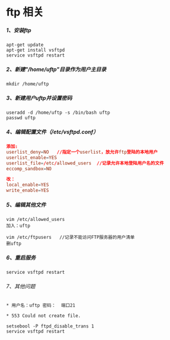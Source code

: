 # ftp 相关

##### 1、安装ftp
```
apt-get update
apt-get install vsftpd
service vsftpd restart
```
##### 2、新建"/home/uftp"目录作为用户主目录
```
mkdir /home/uftp
```
##### 3、新建用户uftp并设置密码
```
useradd -d /home/uftp -s /bin/bash uftp
passwd uftp
```
##### 4、编辑配置文件（/etc/vsftpd.conf）
```/etc/vsftpd.conf
添加:
userlist_deny=NO   //指定一个userlist，放允许ftp登陆的本地用户
userlist_enable=YES
userlist_file=/etc/allowed_users  //记录允许本地登陆用户名的文件
eccomp_sandbox=NO

改：
local_enable=YES
write_enable=YES
```
##### 5、编辑其他文件
```
vim /etc/allowed_users
加入：uftp

vim /etc/ftpusers   //记录不能访问FTP服务器的用户清单
删uftp
```
##### 6、重启服务
```
service vsftpd restart
```
###### 7、其他问题
```
* 用户名：uftp 密码：  端口21

* 553 Could not create file. 

setsebool -P ftpd_disable_trans 1
service vsftpd restart
```